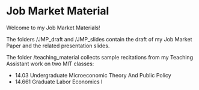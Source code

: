 # Job Market Material

Welcome to my Job Market Materials!

The folders /JMP_draft and /JMP_slides contain the draft of my Job Market Paper and the related presentation slides.

The folder /teaching_material collects sample recitations from my Teaching Assistant work on two MIT classes:

- 14.03 Undergraduate Microeconomic Theory And Public Policy
- 14.661 Graduate Labor Economics I

